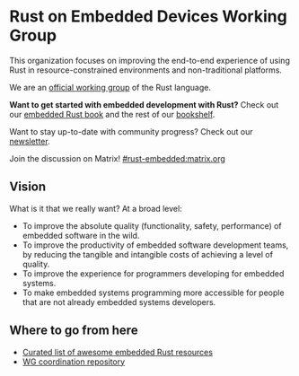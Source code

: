 # Rust on Embedded Devices Working Group

This organization focuses on improving the end-to-end experience of using Rust in resource-constrained environments and non-traditional platforms.

We are an [official working group](https://www.rust-lang.org/governance/wgs/embedded) of the Rust language.

**Want to get started with embedded development with Rust?** Check out our
[embedded Rust book][book] and the rest of our [bookshelf].

Want to stay up-to-date with community progress? Check out our [newsletter].

Join the discussion on Matrix! [#rust-embedded:matrix.org](https://matrix.to/#/#rust-embedded:matrix.org)

[book]: https://docs.rust-embedded.org/book
[bookshelf]: https://docs.rust-embedded.org
[newsletter]: https://rust-embedded.github.io/blog/

## Vision

What is it that we really want? At a broad level:

- To improve the absolute quality (functionality, safety, performance) of embedded software in the
  wild.
- To improve the productivity of embedded software development teams, by reducing the tangible and
  intangible costs of achieving a level of quality.
- To improve the experience for programmers developing for embedded systems.
- To make embedded systems programming more accessible for people that are not already embedded
  systems developers.

## Where to go from here

- [Curated list of awesome embedded Rust resources][aer]
- [WG coordination repository][wg]

[aer]: https://github.com/rust-embedded/awesome-embedded-rust
[wg]: https://github.com/rust-embedded/wg
